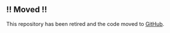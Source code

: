 ## ‼ Moved ‼

This repository has been retired and the code moved to [GitHub](https://github.com/abcnews/remove-fallback-content).
